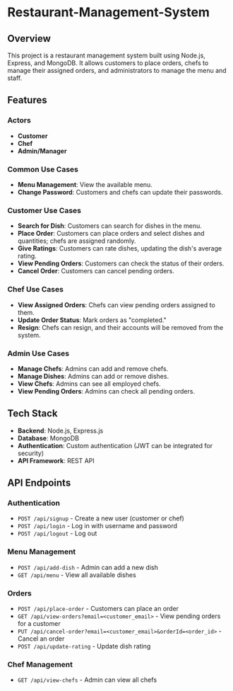 # Restaurant-Management-System


## Overview
This project is a restaurant management system built using Node.js, Express, and MongoDB. It allows customers to place orders, chefs to manage their assigned orders, and administrators to manage the menu and staff.

## Features

### Actors
- **Customer**
- **Chef**
- **Admin/Manager**

### Common Use Cases
- **Menu Management**: View the available menu.
- **Change Password**: Customers and chefs can update their passwords.

### Customer Use Cases
- **Search for Dish**: Customers can search for dishes in the menu.
- **Place Order**: Customers can place orders and select dishes and quantities; chefs are assigned randomly.
- **Give Ratings**: Customers can rate dishes, updating the dish's average rating.
- **View Pending Orders**: Customers can check the status of their orders.
- **Cancel Order**: Customers can cancel pending orders.

### Chef Use Cases
- **View Assigned Orders**: Chefs can view pending orders assigned to them.
- **Update Order Status**: Mark orders as "completed."
- **Resign**: Chefs can resign, and their accounts will be removed from the system.

### Admin Use Cases
- **Manage Chefs**: Admins can add and remove chefs.
- **Manage Dishes**: Admins can add or remove dishes.
- **View Chefs**: Admins can see all employed chefs.
- **View Pending Orders**: Admins can check all pending orders.

## Tech Stack
- **Backend**: Node.js, Express.js
- **Database**: MongoDB
- **Authentication**: Custom authentication (JWT can be integrated for security)
- **API Framework**: REST API



## API Endpoints
### Authentication
- `POST /api/signup` - Create a new user (customer or chef)
- `POST /api/login` - Log in with username and password
- `POST /api/logout` - Log out

### Menu Management
- `POST /api/add-dish` - Admin can add a new dish
- `GET /api/menu` - View all available dishes

### Orders
- `POST /api/place-order` - Customers can place an order
- `GET /api/view-orders?email=<customer_email>` - View pending orders for a customer
- `PUT /api/cancel-order?email=<customer_email>&orderId=<order_id>` - Cancel an order
- `POST /api/update-rating` - Update dish rating

### Chef Management
- `GET /api/view-chefs` - Admin can view all chefs



